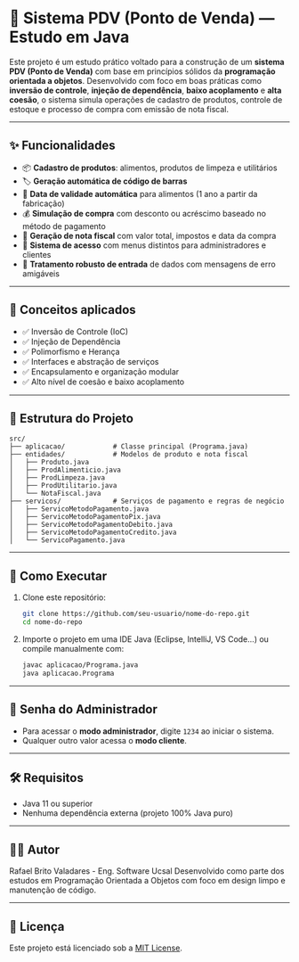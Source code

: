 
# 💼 Sistema PDV (Ponto de Venda) — Estudo em Java

Este projeto é um estudo prático voltado para a construção de um **sistema PDV (Ponto de Venda)** com base em princípios sólidos da **programação orientada a objetos**. Desenvolvido com foco em boas práticas como **inversão de controle**, **injeção de dependência**, **baixo acoplamento** e **alta coesão**, o sistema simula operações de cadastro de produtos, controle de estoque e processo de compra com emissão de nota fiscal.

---

## ✨ Funcionalidades

- 📦 **Cadastro de produtos**: alimentos, produtos de limpeza e utilitários  
- 🏷️ **Geração automática de código de barras**  
- 📅 **Data de validade automática** para alimentos (1 ano a partir da fabricação)  
- 💰 **Simulação de compra** com desconto ou acréscimo baseado no método de pagamento  
- 🧾 **Geração de nota fiscal** com valor total, impostos e data da compra  
- 🔐 **Sistema de acesso** com menus distintos para administradores e clientes  
- 🧮 **Tratamento robusto de entrada** de dados com mensagens de erro amigáveis  

---

## 🧠 Conceitos aplicados

- ✅ Inversão de Controle (IoC)  
- ✅ Injeção de Dependência  
- ✅ Polimorfismo e Herança  
- ✅ Interfaces e abstração de serviços  
- ✅ Encapsulamento e organização modular  
- ✅ Alto nível de coesão e baixo acoplamento  

---

## 📁 Estrutura do Projeto

```
src/
├── aplicacao/            # Classe principal (Programa.java)
├── entidades/            # Modelos de produto e nota fiscal
│   ├── Produto.java
│   ├── ProdAlimenticio.java
│   ├── ProdLimpeza.java
│   ├── ProdUtilitario.java
│   └── NotaFiscal.java
├── servicos/             # Serviços de pagamento e regras de negócio
│   ├── ServicoMetodoPagamento.java
│   ├── ServicoMetodoPagamentoPix.java
│   ├── ServicoMetodoPagamentoDebito.java
│   ├── ServicoMetodoPagamentoCredito.java
│   └── ServicoPagamento.java
```

---

## 🚀 Como Executar

1. Clone este repositório:
   ```bash
   git clone https://github.com/seu-usuario/nome-do-repo.git
   cd nome-do-repo
   ```

2. Importe o projeto em uma IDE Java (Eclipse, IntelliJ, VS Code...) ou compile manualmente com:
   ```bash
   javac aplicacao/Programa.java
   java aplicacao.Programa
   ```

---

## 🔐 Senha do Administrador

- Para acessar o **modo administrador**, digite `1234` ao iniciar o sistema.  
- Qualquer outro valor acessa o **modo cliente**.

---

## 🛠 Requisitos

- Java 11 ou superior  
- Nenhuma dependência externa (projeto 100% Java puro)  

---

## 🧑‍💻 Autor
Rafael Brito Valadares - Eng. Software Ucsal
Desenvolvido como parte dos estudos em Programação Orientada a Objetos com foco em design limpo e manutenção de código.

---

## 📄 Licença

Este projeto está licenciado sob a [MIT License](LICENSE).
